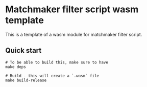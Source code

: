 # Matchmaker filter script wasm template

This is a template of a wasm module for matchmaker filter script.

## Quick start

```shell
# To be able to build this, make sure to have
make deps

# Build - this will create a `.wasm` file
make build-release
```
